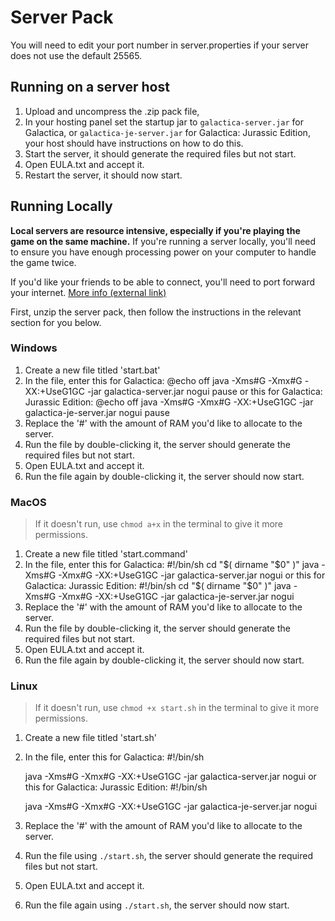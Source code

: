 # Server Pack

<warning>
You will need to edit your port number in server.properties if your server does not use the default 25565.
</warning>

## Running on a server host
1. Upload and uncompress the .zip pack file,
2. In your hosting panel set the startup jar to `galactica-server.jar` for Galactica, or `galactica-je-server.jar` for Galactica: Jurassic Edition, your host should have instructions on how to do this.
3. Start the server, it should generate the required files but not start.
4. Open EULA.txt and accept it.
5. Restart the server, it should now start.

## Running Locally
<warning>
   <strong>Local servers are resource intensive, especially if you're playing the game on the same machine.</strong>
   If you're running a server locally, you'll need to ensure you have enough processing power on your computer to handle the game twice.
</warning>

If you'd like your friends to be able to connect, you'll need to port forward your internet. [More info (external link)](https://portforward.com)

First, unzip the server pack, then follow the instructions in the relevant section for you below.

### Windows
1. Create a new file titled 'start.bat'
2. In the file, enter this for Galactica:
    <code-block>
    @echo off
    java -Xms#G -Xmx#G -XX:+UseG1GC -jar galactica-server.jar nogui
    pause
    </code-block>
    or this for Galactica: Jurassic Edition:
    <code-block>
    @echo off
    java -Xms#G -Xmx#G -XX:+UseG1GC -jar galactica-je-server.jar nogui
    pause
    </code-block>
3. Replace the '#' with the amount of RAM you'd like to allocate to the server.
4. Run the file by double-clicking it, the server should generate the required files but not start.
5. Open EULA.txt and accept it.
6. Run the file again by double-clicking it, the server should now start.

### MacOS
> If it doesn't run, use `chmod a+x` in the terminal to give it more permissions.
1. Create a new file titled 'start.command'
2. In the file, enter this for Galactica:
    <code-block>
    #!/bin/sh
    cd "$( dirname "$0" )"
    java -Xms#G -Xmx#G -XX:+UseG1GC -jar galactica-server.jar nogui
    </code-block>
    or this for Galactica: Jurassic Edition:
    <code-block>
    #!/bin/sh
    cd "$( dirname "$0" )"
    java -Xms#G -Xmx#G -XX:+UseG1GC -jar galactica-je-server.jar nogui
    </code-block>
3. Replace the '#' with the amount of RAM you'd like to allocate to the server.
4. Run the file by double-clicking it, the server should generate the required files but not start.
5. Open EULA.txt and accept it.
6. Run the file again by double-clicking it, the server should now start.

### Linux
> If it doesn't run, use `chmod +x start.sh` in the terminal to give it more permissions.
1. Create a new file titled 'start.sh'
2. In the file, enter this for Galactica:
    <code-block>
    #!/bin/sh
    
    java -Xms#G -Xmx#G -XX:+UseG1GC -jar galactica-server.jar nogui
    </code-block>
    or this for Galactica: Jurassic Edition:
    <code-block>
    #!/bin/sh
    
    java -Xms#G -Xmx#G -XX:+UseG1GC -jar galactica-je-server.jar nogui
    </code-block>
3. Replace the '#' with the amount of RAM you'd like to allocate to the server.
4. Run the file using `./start.sh`, the server should generate the required files but not start.
5. Open EULA.txt and accept it.
6. Run the file again using `./start.sh`, the server should now start.
